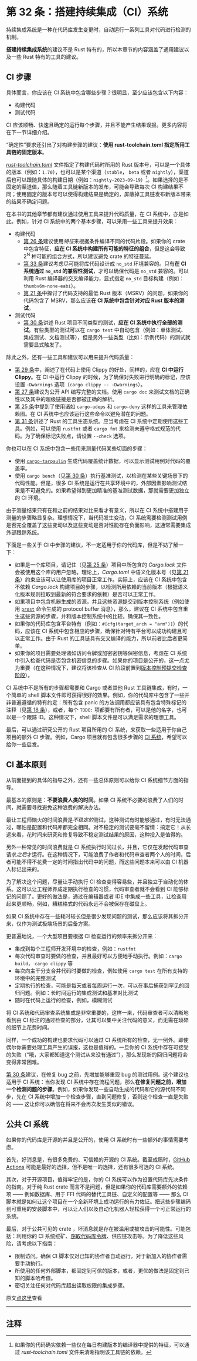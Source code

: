 # 第 32 条：搭建持续集成（CI）系统

持续集成系统是一种在代码库发生变更时，自动运行一系列工具对代码进行检测的机制。

**搭建持续集成系统**的建议不是 Rust 特有的，所以本章节的内容涵盖了通用建议以及一些 Rust 特有的工具的建议。

## CI 步骤

具体而言，你应该在 CI 系统中包含哪些步骤？很明显，至少应该包含以下内容：

- 构建代码
- 测试代码

CI 应该顺畅、快速且确定的运行每个步骤，并且不能产生结果误报。更多内容将在下一节详细介绍。

“确定性”要求还引出了对构建步骤的建议：**使用 rust-toolchain.toml 指定所用工具链的固定版本**。

[*rust-toolchain.toml*][rust-toolchain.toml] 文件指定了构建代码时所用的 Rust 版本号，可以是一个具体的版本（例如：`1.70`），也可以是某个渠道（`stable`， `beta` 或者 `nightly`），渠道后也可以跟随具体的构建日期（例如：`nightly-2023-09-19`）[^1]。如果选择的是不固定的渠道值，那么随着工具链新版本的发布，可能会导致每次 CI 构建结果不同；使用固定的版本号可以使得构建结果是确定的，屏蔽掉工具链发布新版本带来的结果不确定问题。

在本书的其他章节都有建议通过使用工具来提升代码质量，在 CI 系统中，亦是如此。例如，针对 CI 系统中的两个基本步骤，可以采用一些工具来提升效果：

- 构建代码
  - [第 26 条]建议使用*特征*来根据条件编译不同的代码片段。如果你的 crate 中包含特征，**应在 CI 系统中构建所有可能的特征的组合**，但是这会导致 2<sup>N</sup> 种可能的组合方式，所以建议避免 crate 的特征蔓延。
  - [第 33 条]建议考虑尽可能将库代码设计成 `no_std` 环境兼容的。只有**在 CI 系统通过 `no_std` 的兼容性测试**，才可以确保代码是 `no_std` 兼容的。可以利用 Rust 编译器的交叉编译能力，显式指定 `no_std` 目标构建（例如：`thumbv6m-none-eabi`）。
  - [第 21 条]中探讨了代码支持的最低 Rust 版本（MSRV）的问题，如果你的代码包含了 MSRV，那么应该**在 CI 系统中包含针对对应 Rust 版本的测试**。
- 测试代码
  - [第 30 条]讲述 Rust 项目不同类型的测试，**应在 CI 系统中执行全部的测试**。有些类型的测试可以在 `cargo test` 中自动包含（例如：单体测试、集成测试、文档测试等），但是另外一些类型（比如：示例代码）的测试就需要显式触发了。

除此之外，还有一些工具和建议可以用来提升代码质量：

- [第 29 条]中，阐述了在代码上使用 Clippy 的好处，同样的，应在 **CI 中运行 Clippy**。在 CI 中运行 Clippy 的时候，为了确保对失败进行明确的标记，应该设置 `-Dwarnings` 选项（`cargo clippy -- -Dwarnings`）。
- [第 27 条]建议为公开 API 编写完整的文档。使用 `cargo doc` 来测试文档的正确性以及其中的超级链接是否都被正确的解析。
- [第 25 条]中提到了使用诸如 `cargo-udeps` 和 `cargo-deny` 这样的工具来管理依赖图。在 CI 系统中也应该运行这些命令以避免潜在的问题。
- [第 31 条]讲述了 Rust 的工具生态系统。应当考虑在 CI 系统中定期使用这些工具。例如，可以使用 `rustfmt` 或者 `cargo fmt` 来检测未遵守格式规范的代码。为了确保标记失败点，请设置 `--check` 选项。

你也可以在 CI 系统中包含一些用来测量代码某些切面的步骤：

- 使用 [`cargo-tarpaulin`][cargo-tarpaulin] 生成代码覆盖统计数据，可以显示测试用例对代码的覆盖率。
- 使用 `cargo bench`（见[第 30 条]）执行基准测试，以检测在某些关键场景下的代码性能。但是，很多 CI 系统是运行在共享环境中的，外部因素影响测试结果是不可避免的。如果希望得到更加精准的基准测试数据，那就需要更加独立的 CI 环境。


由于测量结果只有在和之前的结果对比来看才有意义，所以在 CI 系统中搭建用于测量的步骤略显复杂。理想情况下，当代码发生变动，CI 系统需要检测测试用例是否完全覆盖了这些变动以及这些变动是否对性能存在负面影响，这通常需要集成外部跟踪系统。

下面是一些关于 CI 中步骤的建议，不一定适用于你的代码库，但是不妨了解一下：

- 如果是一个库项目，请记住（见[第 25 条]）项目中所包含的 *Cargo.lock* 文件会被使用这个库的用户忽略。理论上，*Cargo.toml* 中语义化版本号（见[第 21 条]）约束应该可以让使用库的项目正常工作。实际上，应该在 CI 系统中包含不依赖 *Cargo.lock* 构建项目的步骤，以检测所用依赖的当前版本（根据语义化版本规则拉取到最新的符合要求的依赖）是否可以正常工作。
- 如果项目中包含机器生成的资源，并且这些资源提交到版本控制系统（例如使用 [`prost`][prost] 命令生成的 protocol buffer 消息），那么，建议在 CI 系统中包含重生这些资源的步骤，并和版本控制系统中的比较，确保其一致性。
- 如果你的代码库包含平台特有（例如：`#[cfg(target_arch = "arm")]`）的代码，应该在 CI 系统中包含相应的步骤，确保针对特有平台可以成功构建且可以正常工作。由于 Rust 的工具链具有交叉编译的能力，所以前者比后者更简单。
- 如果你的项目需要处理诸如访问令牌或加密密钥等保密信息，考虑在 CI 系统中引入检查代码是否包含机密信息的步骤。如果你的项目是公开的，这一点尤为重要（在这种情况下，建议将该检查从 CI 阶段前置到[版本控制预提交检查阶段][version-control presubmit check]）。

CI 系统中不是所有的步骤都需要和 Cargo 或者其他 Rust 工具链集成，有时，一个简单的 shell 脚本文件即可获得很好的效果。例如，你的代码库中包含了一些并非普遍遵循的特有约定：所有包含 panic 的方法调用都应该具有包含特殊标记的注释（见[第 18 条]），或者，每个 `TODO:` 项都要有所有者，可以是他的名字，也可以是一个跟踪 ID。这种情况下，shell 脚本文件是可以满足需求的理想工具。

最后，可以通过研究公开的 Rust 项目所用的 CI 系统，来获取一些适用于你自己项目的额外 CI 步骤。例如，Cargo 项目就有包含很多步骤的 [CI 系统][CI System]，希望可以给你一些启发。

## CI 基本原则

从前面提到的具体的指导之外，还有一些总体原则可以给你 CI 系统细节方面的指导。

最基本的原则是：**不要浪费人类的时间**。如果 CI 系统不必要的浪费了人们的时间，就需要寻找避免这种浪费的解决办法。

最让工程师恼火的时间浪费是*不稳定的*测试，这种测试有时能够通过，有时无法通过，哪怕是配置和代码库都完全相同。对不稳定的测试要毫不留情：搞定它！从长远来看，花时间来研究和修复导致不稳定测试结果的原因，这种投入是值得的。

另外一种常见的时间浪费就是 CI 系统执行时间过长，并且，它仅在发起代码审查请求*之后*才运行。在这种情况下，可能浪费了作者和代码审查者两个人的时间，后者可能不得不花费一定的时间指出代码中的问题，而这些问题本来可以由 CI 机器人标记出来的。

为了解决这个问题，尽量让手动执行 CI 检查变得容易些，并且独立于自动化的体系。这可以让工程师养成定期执行检查的习惯，代码审查者就不会看到 CI 能够标记的问题了。更好的做法是，通过在编辑器或者 IDE 中集成一些工具，让检查用起来更顺畅，例如，糟糕格式的代码永远不会被保存在磁盘上。

如果 CI 系统中存在一些耗时较长但是很少发现问题的测试，那么应该将其拆分开来，仅作为测试极端场景的后备方案。

更普遍地说，一个大型项目要根据 CI 检查运行的频率来拆分开来：

- 集成到每个工程师开发环境中的检查，例如：`rustfmt`
- 每次代码审查时要做的检查，并且最好可以方便地手动执行。例如：`cargo build`， `cargo clippy` 等
- 每次向主干分支合并代码时要做的检查，例如使用 `cargo test` 在所有支持的环境中的完整测试
- 定期执行的检查，可能是每天或者每周运行一次，可以在事后捕获到罕见的回归问题。例如：长时间运行的集成测试和基准对比测试
- 随时在代码上运行的检查，例如，模糊测试

将 CI 系统和代码审查系统集成是非常重要的，这样一来，代码审查者可以清晰地看到由 CI 标注的通过检查的部分，让其可以集中关注代码的意义，而无需在琐碎的细节上花费时间。

同样，一个成功的构建也要求代码可以通过 CI 系统所有的检查，无一例外。即使偶尔你需要处理工具产生的误报，这也是值得的。一旦你的 CI 系统中存在可接受的失败（“哦，大家都知道这个测试从来没有通过”），那么发现新的回归问题将会变得非常困难。

[第 30 条]建议，在修复 bug 之前，先增加能够重现 bug 的测试用例。这个建议也适用于 CI 系统：当你发现 CI 系统中存在流程问题，那么**在修复问题之前，增加一个检测问题的步骤**。例如，如果你发现一些自动生成的代码和它的源代码不同步，先在 CI 系统中增加一个检查步骤，直到问题修复，否则这个检查一直是失败的 —— 这让你可以确信在将来不会再次发生类似的错误。

## 公共 CI 系统

如果你的代码库是开源的并且是公开的，使用 CI 系统时有一些额外的事情需要考虑。

首先，好消息是，有很多免费的、可信赖的开源的 CI 系统。截至成稿时，[GitHub Actions][GitHub Actions] 可能是最好的选择，但不是唯一的选择，还有很多可选的 CI 系统。

其次，对于开源项目，值得牢记的是，你的 CI 系统可以作为设置代码库先决条件的指南。对于纯 Rust crate 而言不是问题，但是如果你的代码库需要额外的依赖项 —— 例如数据库、用于 FFI 代码的替代工具链、自定义的配置等 —— 那么 CI 脚本就是如何让这个项目在一个全新环境上成功运行的有力佐证。把这些步骤编码到可重用的安装脚本中，可以让人们以及自动化机器人轻松获得一个可正常运行的系统。

最后，对于公共可见的 crate ，坏消息就是存在被滥用或被攻击的可能性。可能包括：利用你的 CI 系统挖矿、[窃取代码库令牌][theft]、供应链攻击等。为了降低这些风险，请考虑以下指南：

- 限制访问。确保 CI 脚本仅对已知的协作者自动运行，对于新加入的协作者需要手动执行。
- 所使用的任何外部脚本，都固定到可信的版本，或者，更优的做法是固定到已知的脚本哈希值。
- 密切关注任何对代码库超出读取权限的集成步骤。

原文[点这里][origin]查看

-----

## 注释

[^1]: 如果你的代码确实依赖一些仅在每日构建版本的编译器中提供的特征，可以通过 *rust-toolchain.toml* 文件来清晰指明该工具链的依赖。

<!-- 参考链接 -->

[第 18 条]: ../chapter_3/item18-panic.md
[第 21 条]: ../chapter_4/item21-semver.md
[第 25 条]: ../chapter_4/item25-dep-graph.md
[第 26 条]: ../chapter_4/item26-features.md
[第 27 条]: item27-document-public-interfaces.md
[第 29 条]: item29-listen-to-clippy.md
[第 30 条]: item30-write-more-than-unit-tests.md
[第 31 条]: item31-use-tools.md
[第 33 条]: ../chapter_6/item33-no-std.md

[origin]: https://www.lurklurk.org/effective-rust/ci.html
[rust-toolchain.toml]: https://rust-lang.github.io/rustup/overrides.html#the-toolchain-file
[cargo-tarpaulin]: https://docs.rs/cargo-tarpaulin
[prost]: https://docs.rs/prost
[version-control presubmit check]: https://git-scm.com/book/en/v2/Customizing-Git-Git-Hooks
[CI System]: https://github.com/rust-lang/cargo/blob/master/.github/workflows/main.yml
[GitHub Actions]: https://docs.github.com/en/actions
[theft]: https://web.archive.org/web/20220315064116/https://about.codecov.io/security-update/
